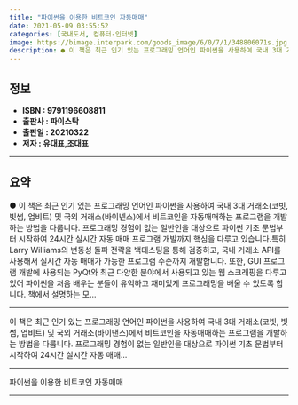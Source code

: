 ```yaml
---
title: "파이썬을 이용한 비트코인 자동매매"
date: 2021-05-09 03:55:52
categories: [국내도서, 컴퓨터-인터넷]
image: https://bimage.interpark.com/goods_image/6/0/7/1/348806071s.jpg
description: ● 이 책은 최근 인기 있는 프로그래밍 언어인 파이썬을 사용하여 국내 3대 거래소(코빗, 빗썸, 업비트) 및 국외 거래소(바이넨스)에서 비트코인을 자동매매하는 프로그램을 개발하는 방법을 다룹니다. 프로그래밍 경험이 없는 일반인을 대상으로 파이썬 기초 문법부터 시작하여 24시간 실시간
---
```


## **정보**

- **ISBN : 9791196608811**
- **출판사 : 파이스탁**
- **출판일 : 20210322**
- **저자 : 유대표,조대표**

------



## **요약**

●  이 책은 최근 인기 있는 프로그래밍 언어인 파이썬을 사용하여 국내 3대 거래소(코빗, 빗썸, 업비트) 및 국외 거래소(바이넨스)에서 비트코인을 자동매매하는 프로그램을 개발하는 방법을 다룹니다. 프로그래밍 경험이 없는 일반인을 대상으로 파이썬 기초 문법부터 시작하여 24시간 실시간 자동 매매 프로그램 개발까지 핵심을 다루고 있습니다.특히 Larry Williams의 변동성 돌파 전략을 백테스팅을 통해 검증하고, 국내 거래소 API를 사용해서 실시간 자동 매매가 가능한 프로그램 수준까지 개발합니다. 또한, GUI 프로그램 개발에 사용되는 PyQt와 최근 다양한 분야에서 사용되고 있는 웹 스크래핑을 다루고 있어 파이썬을 처음 배우는 분들이 유익하고 재미있게 프로그래밍을 배울 수 있도록 합니다. 책에서 설명하는 모...

------

이 책은 최근 인기 있는 프로그래밍 언어인 파이썬을 사용하여 국내 3대 거래소(코빗, 빗썸, 업비트) 및 국외 거래소(바이낸스)에서 비트코인을 자동매매하는 프로그램을 개발하는 방법을 다룹니다. 프로그래밍 경험이 없는 일반인을 대상으로 파이썬 기초 문법부터 시작하여 24시간 실시간 자동 매매... 

------


파이썬을 이용한 비트코인 자동매매 

------


